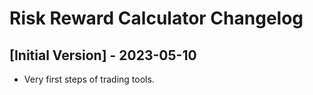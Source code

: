 # Risk Reward Calculator Changelog

## [Initial Version] - 2023-05-10

- Very first steps of trading tools.
